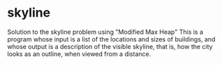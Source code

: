 # skyline
Solution to the skyline problem using "Modified Max Heap"
This is a program whose input is a list of the locations and sizes of buildings, and whose output is a description of the visible skyline, that is, how the city looks as an outline, when viewed from a distance.
